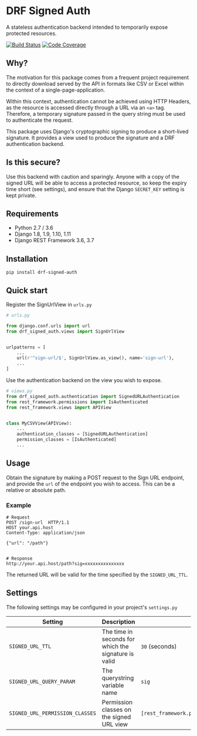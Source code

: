 # DRF Signed Auth
A stateless authentication backend intended to temporarily expose protected
resources.

[![Build Status](https://travis-ci.org/marcgibbons/drf_signed_auth.png?branch=master)](https://travis-ci.org/marcgibbons/drf_signed_auth)
[![Code Coverage](https://codecov.io/gh/marcgibbons/drf_signed_auth/branch/master/graph/badge.svg)](https://codecov.io/gh/marcgibbons/drf_signed_auth)


## Why?

The motivation for this package comes from a frequent project requirement to
directly download served by the API in formats like CSV or Excel within the
context of a single-page-application.

Within this context, authentication cannot be achieved using HTTP Headers, as
the resource is accessed directly through a URL via an `<a>` tag. Therefore, a
temporary signature passed in the query string must be used to authenticate the
request.


This package uses Django's cryptographic signing to produce a short-lived
signature. It provides a view used to produce the signature and a DRF
authentication backend.


## Is this secure?
Use this backend with caution and sparingly. Anyone with a copy of the signed
URL will be able to access a protected resource, so keep the expiry time
short (see settings), and ensure that the Django `SECRET_KEY` setting is kept
private.


## Requirements
- Python 2.7 / 3.6
- Django 1.8, 1.9, 1.10, 1.11
- Django REST Framework 3.6, 3.7


## Installation
`pip install drf-signed-auth`


## Quick start
Register the SignUrlView in `urls.py`

```python
# urls.py

from django.conf.urls import url
from drf_signed_auth.views import SignUrlView


urlpatterns = [
    ...
    url(r'^sign-url/$', SignUrlView.as_view(), name='sign-url'),
    ...
]
```

Use the authentication backend on the view you wish to expose.

```python
# views.py
from drf_signed_auth.authentication import SignedURLAuthentication
from rest_framework.permissions import IsAuthenticated
from rest_framework.views import APIView


class MyCSVView(APIView):
    ...
    authentication_classes = [SignedURLAuthentication]
    permission_classes = [IsAuthenticated]
    ...
```

## Usage

Obtain the signature by making a POST request to the Sign URL endpoint, and
provide the `url` of the endpoint you wish to access. This can be a relative
or absolute path.

### Example

```
# Request
POST /sign-url  HTTP/1.1
HOST your.api.host
Content-Type: application/json

{"url": "/path"}


# Response
http://your.api.host/path?sig=xxxxxxxxxxxxxxx
```

The returned URL will be valid for the time specified by the `SIGNED_URL_TTL`.


## Settings

The following settings may be configured in your project's `settings.py`

| Setting                   | Description                                           | Default |
| --- | --- | --- |
| `SIGNED_URL_TTL`          | The time in seconds for which the signature is valid  | `30` (seconds) |
| `SIGNED_URL_QUERY_PARAM`  | The querystring variable name                         | `sig` |
| `SIGNED_URL_PERMISSION_CLASSES`  | Permission classes on the signed URL view | `[rest_framework.permissions.IsAuthenticated]` |
